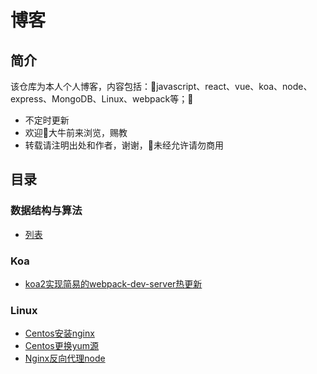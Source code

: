 # 博客

## 简介

该仓库为本人个人博客，内容包括：javascript、react、vue、koa、node、express、MongoDB、Linux、webpack等；

+ 不定时更新
+ 欢迎大牛前来浏览，赐教
+ 转载请注明出处和作者，谢谢，未经允许请勿商用

## 目录

### 数据结构与算法

- [列表](https://github.com/zhuangZhou/learn-note/issues/5)

### Koa

- [koa2实现简易的webpack-dev-server热更新](https://github.com/zhuangZhou/Blog/issues/3)

### Linux

- [Centos安装nginx](https://github.com/zhuangZhou/Blog/issues/1)
- [Centos更换yum源](https://github.com/zhuangZhou/Blog/issues/2)
- [Nginx反向代理node](https://github.com/zhuangZhou/Blog/issues/4)
